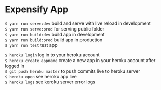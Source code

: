 # Expensify App

```$ yarn run serve:dev``` build and serve with live reload in development  
```$ yarn run serve:prod``` for serving public folder  
```$ yarn run build:dev``` build app in development  
```$ yarn run build:prod``` build app in production  
```$ yarn run test``` test app  

```$ heroku login``` log in to your heroku account  
```$ heroku create appname``` create a new app in your heroku account after logged in  
```$ git push heroku master``` to push commits live to heroku server  
```$ heroku open``` see heroku app live  
```$ heroku logs``` see keroku server error logs  